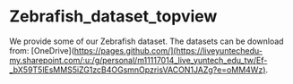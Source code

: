 # Zebrafish_dataset_topview

We provide some of our Zebrafish dataset. The datasets can be download from: [OneDrive](https://pages.github.com/](https://liveyuntechedu-my.sharepoint.com/:u:/g/personal/m11117014_live_yuntech_edu_tw/Ef-_bX59T5lEsMMS5iZG1zcB4OGsmnOpzrisVACON1JAZg?e=oMM4Wz).
